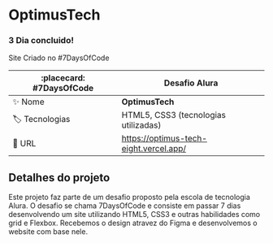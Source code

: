 # OptimusTech
### 3 Dia concluido!

Site Criado no #7DaysOfCode

| :placecard: #7DaysOfCode | **Desafio Alura**  |
| -------------  | --- |
| :sparkles: Nome        | **OptimusTech**
| :label: Tecnologias | HTML5, CSS3 (tecnologias utilizadas)
| :rocket: URL         | https://optimus-tech-eight.vercel.app/

## Detalhes do projeto

Este projeto faz parte de um desafio proposto pela escola de tecnologia Alura. O desafio se chama 7DaysOfCode
e consiste em passar 7 dias desenvolvendo um site utilizando HTML5, CSS3 e outras habilidades como grid e 
Flexbox. Recebemos o design atravez do Figma e desenvolvemos o website com base nele. 

